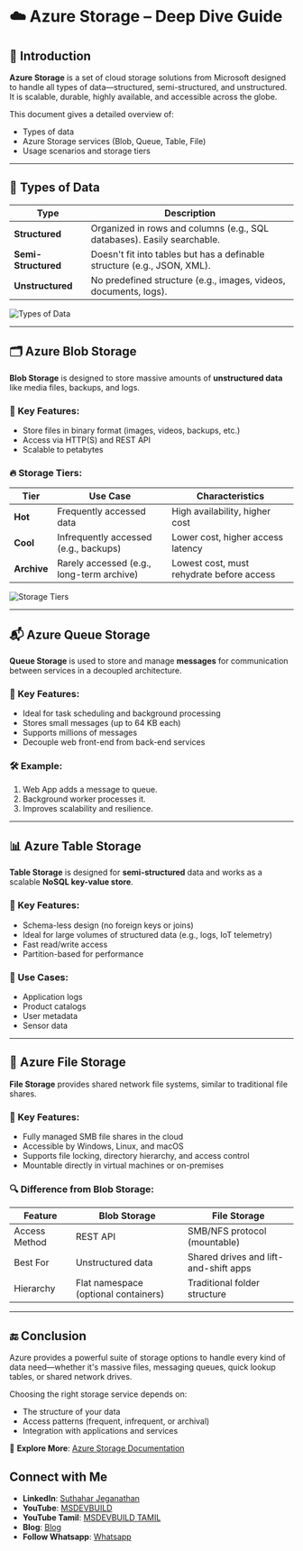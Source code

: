 # ☁️ Azure Storage – Deep Dive Guide

## 📘 Introduction

**Azure Storage** is a set of cloud storage solutions from Microsoft designed to handle all types of data—structured, semi-structured, and unstructured. It is scalable, durable, highly available, and accessible across the globe.

This document gives a detailed overview of:

- Types of data
- Azure Storage services (Blob, Queue, Table, File)
- Usage scenarios and storage tiers

---

## 🧠 Types of Data

| Type              | Description                                                                 |
|-------------------|-----------------------------------------------------------------------------|
| **Structured**     | Organized in rows and columns (e.g., SQL databases). Easily searchable.     |
| **Semi-Structured**| Doesn't fit into tables but has a definable structure (e.g., JSON, XML).    |
| **Unstructured**   | No predefined structure (e.g., images, videos, documents, logs).             |

![Types of Data](https://github.com/jssuthahar/MSDEVBUILD-Doc/blob/main/AZURE/Storage/image/Type%20Data%20Type.png?raw=true)

---

## 🗂️ Azure Blob Storage

**Blob Storage** is designed to store massive amounts of **unstructured data** like media files, backups, and logs.

### 🔹 Key Features:
- Store files in binary format (images, videos, backups, etc.)
- Access via HTTP(S) and REST API
- Scalable to petabytes

### 🔥 Storage Tiers:

| Tier     | Use Case                                   | Characteristics                                   |
|----------|---------------------------------------------|--------------------------------------------------|
| **Hot**     | Frequently accessed data                    | High availability, higher cost                   |
| **Cool**    | Infrequently accessed (e.g., backups)       | Lower cost, higher access latency                |
| **Archive** | Rarely accessed (e.g., long-term archive)   | Lowest cost, must rehydrate before access        |

![Storage Tiers](https://github.com/jssuthahar/MSDEVBUILD-Doc/blob/main/AZURE/Storage/image/Storage%20plan.png?raw=true)

---

## 📬 Azure Queue Storage

**Queue Storage** is used to store and manage **messages** for communication between services in a decoupled architecture.

### 🔹 Key Features:
- Ideal for task scheduling and background processing
- Stores small messages (up to 64 KB each)
- Supports millions of messages
- Decouple web front-end from back-end services

### 🛠 Example:
1. Web App adds a message to queue.
2. Background worker processes it.
3. Improves scalability and resilience.

---

## 📊 Azure Table Storage

**Table Storage** is designed for **semi-structured** data and works as a scalable **NoSQL key-value store**.

### 🔹 Key Features:
- Schema-less design (no foreign keys or joins)
- Ideal for large volumes of structured data (e.g., logs, IoT telemetry)
- Fast read/write access
- Partition-based for performance

### 🧾 Use Cases:
- Application logs
- Product catalogs
- User metadata
- Sensor data

---

## 📁 Azure File Storage

**File Storage** provides shared network file systems, similar to traditional file shares.

### 🔹 Key Features:
- Fully managed SMB file shares in the cloud
- Accessible by Windows, Linux, and macOS
- Supports file locking, directory hierarchy, and access control
- Mountable directly in virtual machines or on-premises

### 🔍 Difference from Blob Storage:

| Feature         | Blob Storage                          | File Storage                          |
|------------------|----------------------------------------|----------------------------------------|
| Access Method     | REST API                              | SMB/NFS protocol (mountable)           |
| Best For          | Unstructured data                     | Shared drives and lift-and-shift apps  |
| Hierarchy         | Flat namespace (optional containers)  | Traditional folder structure           |

---

## 🔚 Conclusion

Azure provides a powerful suite of storage options to handle every kind of data need—whether it's massive files, messaging queues, quick lookup tables, or shared network drives.

Choosing the right storage service depends on:
- The structure of your data
- Access patterns (frequent, infrequent, or archival)
- Integration with applications and services

🔗 **Explore More**: [Azure Storage Documentation](https://learn.microsoft.com/en-us/azure/storage/)

## Connect with Me
- **LinkedIn**: [Suthahar Jeganathan](https://www.linkedin.com/in/jssuthahar/)
- **YouTube**: [MSDEVBUILD](https://www.youtube.com/@MSDEVBUILD)
- **YouTube Tamil**: [MSDEVBUILD TAMIL](https://www.youtube.com/@MSDEVBUILDTamil)
- **Blog**: [Blog](https://www.msdevbuild.com/)
- **Follow Whatsapp**: [Whatsapp](https://www.whatsapp.com/channel/0029Va5j2rHEFeXcTlUhQB0J)
